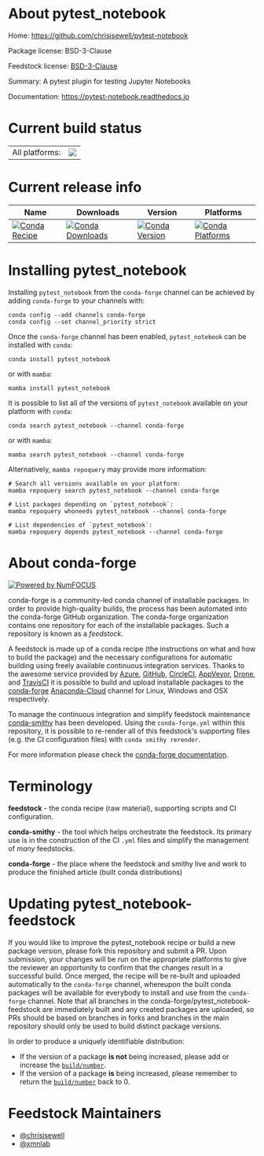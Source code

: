 About pytest_notebook
=====================

Home: https://github.com/chrisjsewell/pytest-notebook

Package license: BSD-3-Clause

Feedstock license: [BSD-3-Clause](https://github.com/conda-forge/pytest-notebook-feedstock/blob/main/LICENSE.txt)

Summary: A pytest plugin for testing Jupyter Notebooks

Documentation: https://pytest-notebook.readthedocs.io

Current build status
====================


<table><tr><td>All platforms:</td>
    <td>
      <a href="https://dev.azure.com/conda-forge/feedstock-builds/_build/latest?definitionId=7428&branchName=main">
        <img src="https://dev.azure.com/conda-forge/feedstock-builds/_apis/build/status/pytest-notebook-feedstock?branchName=main">
      </a>
    </td>
  </tr>
</table>

Current release info
====================

| Name | Downloads | Version | Platforms |
| --- | --- | --- | --- |
| [![Conda Recipe](https://img.shields.io/badge/recipe-pytest_notebook-green.svg)](https://anaconda.org/conda-forge/pytest_notebook) | [![Conda Downloads](https://img.shields.io/conda/dn/conda-forge/pytest_notebook.svg)](https://anaconda.org/conda-forge/pytest_notebook) | [![Conda Version](https://img.shields.io/conda/vn/conda-forge/pytest_notebook.svg)](https://anaconda.org/conda-forge/pytest_notebook) | [![Conda Platforms](https://img.shields.io/conda/pn/conda-forge/pytest_notebook.svg)](https://anaconda.org/conda-forge/pytest_notebook) |

Installing pytest_notebook
==========================

Installing `pytest_notebook` from the `conda-forge` channel can be achieved by adding `conda-forge` to your channels with:

```
conda config --add channels conda-forge
conda config --set channel_priority strict
```

Once the `conda-forge` channel has been enabled, `pytest_notebook` can be installed with `conda`:

```
conda install pytest_notebook
```

or with `mamba`:

```
mamba install pytest_notebook
```

It is possible to list all of the versions of `pytest_notebook` available on your platform with `conda`:

```
conda search pytest_notebook --channel conda-forge
```

or with `mamba`:

```
mamba search pytest_notebook --channel conda-forge
```

Alternatively, `mamba repoquery` may provide more information:

```
# Search all versions available on your platform:
mamba repoquery search pytest_notebook --channel conda-forge

# List packages depending on `pytest_notebook`:
mamba repoquery whoneeds pytest_notebook --channel conda-forge

# List dependencies of `pytest_notebook`:
mamba repoquery depends pytest_notebook --channel conda-forge
```


About conda-forge
=================

[![Powered by
NumFOCUS](https://img.shields.io/badge/powered%20by-NumFOCUS-orange.svg?style=flat&colorA=E1523D&colorB=007D8A)](https://numfocus.org)

conda-forge is a community-led conda channel of installable packages.
In order to provide high-quality builds, the process has been automated into the
conda-forge GitHub organization. The conda-forge organization contains one repository
for each of the installable packages. Such a repository is known as a *feedstock*.

A feedstock is made up of a conda recipe (the instructions on what and how to build
the package) and the necessary configurations for automatic building using freely
available continuous integration services. Thanks to the awesome service provided by
[Azure](https://azure.microsoft.com/en-us/services/devops/), [GitHub](https://github.com/),
[CircleCI](https://circleci.com/), [AppVeyor](https://www.appveyor.com/),
[Drone](https://cloud.drone.io/welcome), and [TravisCI](https://travis-ci.com/)
it is possible to build and upload installable packages to the
[conda-forge](https://anaconda.org/conda-forge) [Anaconda-Cloud](https://anaconda.org/)
channel for Linux, Windows and OSX respectively.

To manage the continuous integration and simplify feedstock maintenance
[conda-smithy](https://github.com/conda-forge/conda-smithy) has been developed.
Using the ``conda-forge.yml`` within this repository, it is possible to re-render all of
this feedstock's supporting files (e.g. the CI configuration files) with ``conda smithy rerender``.

For more information please check the [conda-forge documentation](https://conda-forge.org/docs/).

Terminology
===========

**feedstock** - the conda recipe (raw material), supporting scripts and CI configuration.

**conda-smithy** - the tool which helps orchestrate the feedstock.
                   Its primary use is in the construction of the CI ``.yml`` files
                   and simplify the management of *many* feedstocks.

**conda-forge** - the place where the feedstock and smithy live and work to
                  produce the finished article (built conda distributions)


Updating pytest_notebook-feedstock
==================================

If you would like to improve the pytest_notebook recipe or build a new
package version, please fork this repository and submit a PR. Upon submission,
your changes will be run on the appropriate platforms to give the reviewer an
opportunity to confirm that the changes result in a successful build. Once
merged, the recipe will be re-built and uploaded automatically to the
`conda-forge` channel, whereupon the built conda packages will be available for
everybody to install and use from the `conda-forge` channel.
Note that all branches in the conda-forge/pytest_notebook-feedstock are
immediately built and any created packages are uploaded, so PRs should be based
on branches in forks and branches in the main repository should only be used to
build distinct package versions.

In order to produce a uniquely identifiable distribution:
 * If the version of a package **is not** being increased, please add or increase
   the [``build/number``](https://docs.conda.io/projects/conda-build/en/latest/resources/define-metadata.html#build-number-and-string).
 * If the version of a package **is** being increased, please remember to return
   the [``build/number``](https://docs.conda.io/projects/conda-build/en/latest/resources/define-metadata.html#build-number-and-string)
   back to 0.

Feedstock Maintainers
=====================

* [@chrisjsewell](https://github.com/chrisjsewell/)
* [@xmnlab](https://github.com/xmnlab/)

